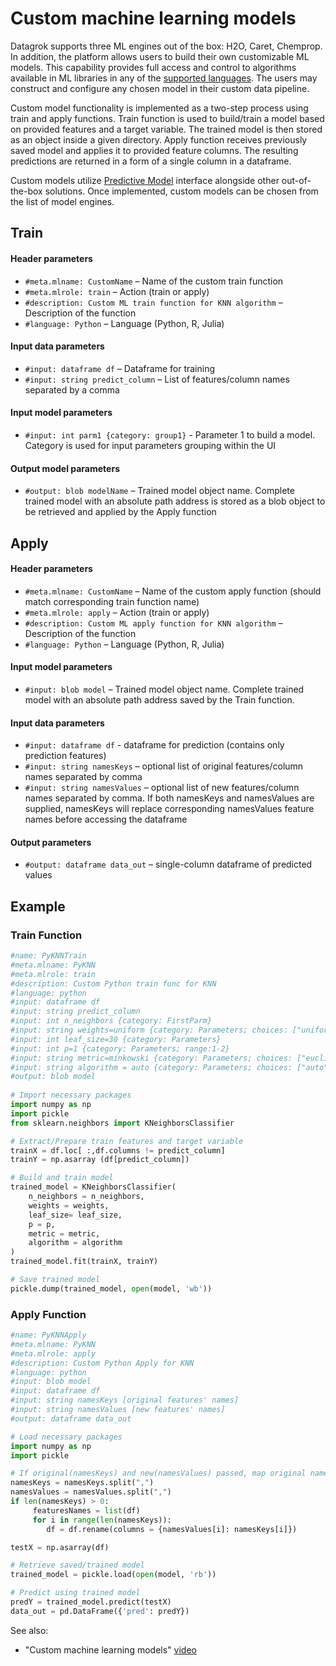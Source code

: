 <!-- TITLE: Custom machine learning models -->

# Custom machine learning models
 
Datagrok supports three ML engines out of the box: H2O, Caret, Chemprop. In addition, the platform allows users to build their own customizable ML models. This capability provides full access and control to algorithms available in ML libraries in any of the [supported languages](../develop/scripting.md#supported-languages). The users may construct and configure any chosen model in their custom data pipeline.   
 
Custom model functionality is implemented as a two-step process using train and apply functions. Train function is used to build/train a model based on provided features and a target variable. The trained model is then stored as an object inside a given directory. Apply function receives previously saved model and applies it to provided feature columns. The resulting predictions are returned in a form of a single column in a dataframe.  
 
Custom models utilize [Predictive Model](predictive-modeling.md) interface alongside other out-of-the-box solutions. Once implemented, custom models can be chosen from the list of model engines.

## Train
 
#### Header parameters

- `#meta.mlname: CustomName` – Name of the custom train function
- `#meta.mlrole: train` –  Action (train or apply)
- `#description: Custom ML train function for KNN algorithm` – Description of the function
- `#language: Python` – Language (Python, R, Julia)
 
#### Input data parameters

- `#input: dataframe df` – Dataframe for training
- `#input: string predict_column` – List of features/column names separated by a comma
 
#### Input model parameters

- `#input: int parm1 {category: group1}` - Parameter 1 to build a model. Category is used for input parameters grouping within the UI
 
#### Output model parameters

- `#output: blob modelName` – Trained model object name. Complete trained model with an absolute path address is stored as a blob object to be retrieved and applied by the Apply function
 
## Apply
 
#### Header parameters

- `#meta.mlname: CustomName` – Name of the custom apply function (should match corresponding train function name)
- `#meta.mlrole: apply` –  Action (train or apply)
- `#description: Custom ML apply function for KNN algorithm` – Description of the function
- `#language: Python` – Language (Python, R, Julia)
 
#### Input model parameters

- `#input: blob model` – Trained model object name. Complete trained model with an absolute path address saved by the Train function.

#### Input data parameters

- `#input: dataframe df` - dataframe for prediction (contains only prediction features)
- `#input: string namesKeys` – optional list of original features/column names separated by comma
- `#input: string namesValues` – optional list of new features/column names separated by comma. If both namesKeys and namesValues are supplied, namesKeys will replace corresponding namesValues feature names before accessing the dataframe
 
#### Output parameters

- `#output: dataframe data_out` – single-column dataframe of predicted values
 
## Example

### Train Function

```python
#name: PyKNNTrain
#meta.mlname: PyKNN
#meta.mlrole: train
#description: Custom Python train func for KNN
#language: python
#input: dataframe df
#input: string predict_column
#input: int n_neighbors {category: FirstParm}
#input: string weights=uniform {category: Parameters; choices: ["uniform", "distance"]}
#input: int leaf_size=30 {category: Parameters}
#input: int p=1 {category: Parameters; range:1-2}
#input: string metric=minkowski {category: Parameters; choices: ["euclidean", "manhattan", "chebyshev", "minkowski"]}
#input: string algorithm = auto {category: Parameters; choices: ["auto","ball_tree", "kd_tree", "brute"]}
#output: blob model
 
# Import necessary packages
import numpy as np
import pickle
from sklearn.neighbors import KNeighborsClassifier

# Extract/Prepare train features and target variable
trainX = df.loc[ :,df.columns != predict_column]
trainY = np.asarray (df[predict_column])

# Build and train model
trained_model = KNeighborsClassifier(
	n_neighbors = n_neighbors,
	weights = weights,
	leaf_size= leaf_size,
	p = p,
	metric = metric,
	algorithm = algorithm
)
trained_model.fit(trainX, trainY)

# Save trained model
pickle.dump(trained_model, open(model, 'wb'))
```

### Apply Function

```python
#name: PyKNNApply
#meta.mlname: PyKNN
#meta.mlrole: apply
#description: Custom Python Apply for KNN
#language: python
#input: blob model
#input: dataframe df
#input: string namesKeys [original features' names]
#input: string namesValues [new features' names]
#output: dataframe data_out

# Load necessary packages
import numpy as np
import pickle

# If original(namesKeys) and new(namesValues) passed, map original names to new
namesKeys = namesKeys.split(",")
namesValues = namesValues.split(",")
if len(namesKeys) > 0:
	 featuresNames = list(df)
	 for i in range(len(namesKeys)):
		df = df.rename(columns = {namesValues[i]: namesKeys[i]})

testX = np.asarray(df)

# Retrieve saved/trained model
trained_model = pickle.load(open(model, 'rb'))

# Predict using trained model
predY = trained_model.predict(testX)
data_out = pd.DataFrame({'pred': predY})
```

See also:

* "Custom machine learning models" [video](https://www.youtube.com/watch?v=G66MN30ZPGQ)